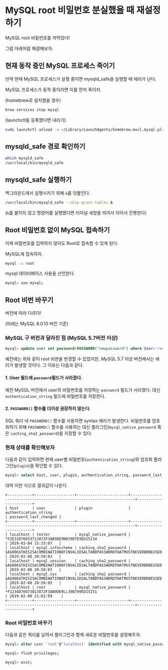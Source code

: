 # MySQL root 비밀번호 분실했을 때 재설정하기

MySQL root 비밀번호를 까먹었다! 

그럼 아래처럼 해결해보자.



## 현재 동작 중인 MySQL 프로세스 죽이기

만약 현재 MySQL 프로세스가 실행 중이면 mysqld_safe을 실행할 때 에러가 난다. 

MySQL 프로세스가 동작 중이라면 이를 먼저 죽이자.

(homebrew로 설치했을 경우)
```bash
brew services stop mysql
```

(launchctl을 등록했다면 내리기)
```bash
sudo launchctl unload -w ~/Library/LaunchAgents/homebrew.mxcl.mysql.plist
```

## mysqld_safe 경로 확인하기

```bash
which mysqld_safe
/usr/local/bin/mysqld_safe
```

## mysqld_safe 실행하기

백그라운드에서 실행시키기 위해 `&`를 덧붙인다. 

```bash
/usr/local/bin/mysqld_safe --skip-grant-tables &
```

(`&`를 붙이지 않고 명령어를 실행했다면 터미널 새창을 띄어서 이어서 진행한다)


## Root 비밀번호 없이 MySQL 접속하기

이제 비밀번호를 입력하지 않아도 Root로 접속할 수 있게 된다.

MySQL에 접속하자.

```bash
mysql -u root
```

mysql 데이터베이스 사용을 선언한다.

```bash
mysql> use mysql;
```


## Root 비번 바꾸기

버전에 따라 다르다! 

(아래는 MySQL 8.0.13 버전 기준)

### MySQL 구 버전과 달라진 점 (MySQL 5.7버전 이상)

```sql
mysql> update user set password=PASSWORD("newpassword") where User='root';
```
예전에는 위와 같이 root 비번을 번경할 수 있었지만, MySQL 5.7 이상 버전에서는 에러가 발생할 것이다. 그 이유는 다음과 같다.

#### 1. User 필드에 `password`필드가 사라졌다. 

예전 MySQL 버전에서 user의 비밀번호를 저장하는 `password` 필드가 사라졌다. 대신 `authentication_string` 필드에 비밀번호를 저장한다. 

#### 2. `PASSWORD()` 함수를 더이상 권장하지 않는다. 

SQL 쿼리 내 `PASSWORD()` 함수를 사용하면 syntax 에러가 발생한다. 비밀번호를 암호화하기 위해 `PASSWORD()` 함수를 사용하는 대신 플러그인(`mysql_native_password` 혹은 `caching_sha2_password`)을 지정할 수 있다. 


### 현재 상태를 확인해보자

다음과 같이 입력하면 현재 user별 비밀번호(`authentication_string`)와 암호화 플러그인(`plugin`)을 확인할 수 있다. 
```sql
mysql> select host, user, plugin, authentication_string, password_last_changed from user;
```
대략 이런 식으로 결과값이 나온다.
```
+-----------+------------------+-----------------------+------------------------------------------------------------------------+-----------------------+
| host      | user             | plugin                | authentication_string                                                  | password_last_changed |
+-----------+------------------+-----------------------+------------------------------------------------------------------------+-----------------------+
| localhost | tester           | mysql_native_password | *F2E31D76033713872F3AB9DE9N039B7E9ED15234                              | 2019-03-04 15:33:07   |
| localhost | mysql.infoschema | caching_sha2_password | $A$006$THISISACOMBINATIONOFINVALIDSALTANDPASSWORDTHATMUSTNEVERBRBEUSED | 2019-02-08 20:58:03   |
| localhost | mysql.session    | caching_sha2_password | $A$006$THISISACOMBINATIONOFINVALIDSALTANDPASSWORDTHATMUSTNEVERBRBEUSED | 2019-02-08 20:58:03   |
| localhost | mysql.sys        | caching_sha2_password | $A$006$THISISACOMBINATIONOFINVALIDSALTANDPASSWORDTHATMUSTNEVERBRBEUSED | 2019-02-08 20:58:03   |
| localhost | root             | mysql_native_password | *F1234D76073813872F3AB9DE9LL39B799ED15151                              | 2019-02-08 21:01:09    |
+-----------+------------------+-----------------------+------------------------------------------------------------------------+-----------------------+
```


### Root 비밀번호 바꾸기 

다음과 같은 쿼리를 날려서 플러그인과 함께 새로운 비밀번호를 설정해주자. 

```sql
mysql> alter user 'root'@'localhost' identified with mysql_native_password by 'yourpassword';
```


```bash
mysql> flush privileges;
```

```bash
mysql> exit;
```
